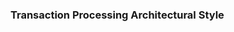 <div id="title">

### Transaction Processing Architectural Style

</div>
<div id="body">

<include src="./what/embed.md" boilerplate  />

</div>